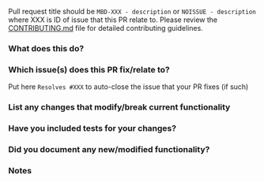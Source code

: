 Pull request title should be `MBD-XXX - description` or `NOISSUE - description` where XXX is ID of issue that this PR relate to.
Please review the [CONTRIBUTING.md](https://github.com/mainflux/mainflux/blob/master/CONTRIBUTING.md) file for detailed contributing guidelines.

### What does this do?

### Which issue(s) does this PR fix/relate to?
Put here `Resolves #XXX` to auto-close the issue that your PR fixes (if such)

### List any changes that modify/break current functionality

### Have you included tests for your changes?

### Did you document any new/modified functionality?

### Notes
